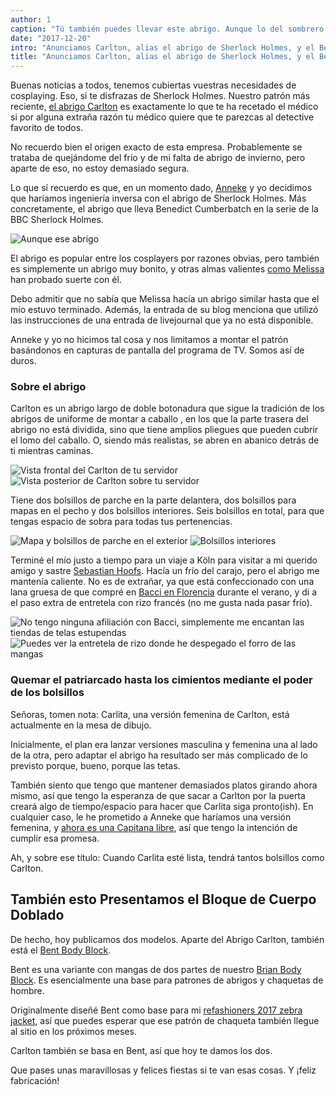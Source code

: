 ```yaml
---
author: 1
caption: "Tú también puedes llevar este abrigo. Aunque lo del sombrero es cosa tuya. Al menos por ahora."
date: "2017-12-20"
intro: "Anunciamos Carlton, alias el abrigo de Sherlock Holmes, y el Bent Body Block"
title: "Anunciamos Carlton, alias el abrigo de Sherlock Holmes, y el Bent Body Block"
---
```


Buenas noticias a todos, tenemos cubiertas vuestras necesidades de cosplaying. Eso, si te disfrazas de Sherlock Holmes. Nuestro patrón más reciente, [el abrigo Carlton](/patterns/carlton) es exactamente lo que te ha recetado el médico si por alguna extraña razón tu médico quiere que te parezcas al detective favorito de todos.

No recuerdo bien el origen exacto de esta empresa. Probablemente se trataba de quejándome del frío y de mi falta de abrigo de invierno, pero aparte de eso, no estoy demasiado segura.

Lo que sí recuerdo es que, en un momento dado, [Anneke](http://www.annekecaramin.com/) y yo decidimos que haríamos ingeniería inversa con el abrigo de Sherlock Holmes. Más concretamente, el abrigo que lleva Benedict Cumberbatch en la serie de la BBC Sherlock Holmes.

![Aunque ese abrigo](https://posts.freesewing.org/uploads/bc_f20e01a16d.jpg)

El abrigo es popular entre los cosplayers por razones obvias, pero también es simplemente un abrigo muy bonito, y otras almas valientes [como Melissa](http://blog.fehrtrade.com/gallery/868/the-sherlock-coat/) han probado suerte con él.

Debo admitir que no sabía que Melissa hacía un abrigo similar hasta que el mío estuvo terminado. Además, la entrada de su blog menciona que utilizó las instrucciones de una entrada de livejournal que ya no está disponible.

Anneke y yo no hicimos tal cosa y nos limitamos a montar el patrón basándonos en capturas de pantalla del programa de TV. Somos así de duros.

### Sobre el abrigo

Carlton es un abrigo largo de doble botonadura que sigue la tradición de los abrigos de uniforme de montar a caballo , en los que la parte trasera del abrigo no está dividida, sino que tiene amplios pliegues que pueden cubrir el lomo del caballo. O, siendo más realistas, se abren en abanico detrás de ti mientras caminas.

![Vista frontal del Carlton de tu servidor](https://posts.freesewing.org/uploads/front_e1d64f3ceb.jpg) ![Vista posterior de Carlton sobre tu servidor](https://posts.freesewing.org/uploads/back_05c04878c5.jpg)

Tiene dos bolsillos de parche en la parte delantera, dos bolsillos para mapas en el pecho y dos bolsillos interiores. Seis bolsillos en total, para que tengas espacio de sobra para todas tus pertenencias.

![Mapa y bolsillos de parche en el exterior](https://posts.freesewing.org/uploads/pockets_28099d1afe.jpg) ![Bolsillos interiores](https://posts.freesewing.org/uploads/innerpocket_4e4e3f5119.jpg)

Terminé el mío justo a tiempo para un viaje a K&ouml;ln para visitar a mi querido amigo y sastre [Sebastian Hoofs](http://sebastian-hoofs.de/massschneider/). Hacía un frío del carajo, pero el abrigo me mantenía caliente. No es de extrañar, ya que está confeccionado con una lana gruesa de que compré en [Bacci en Florencia](http://www.baccitessuti.it/en/index.html) durante el verano, y di a el paso extra de entretela con rizo francés (no me gusta nada pasar frío).

![No tengo ninguna afiliación con Bacci, simplemente me encantan las tiendas de telas estupendas](https://posts.freesewing.org/uploads/bacci_043f91c96c.jpg) ![Puedes ver la entretela de rizo donde he despegado el forro de las mangas](https://posts.freesewing.org/uploads/interlining_220e0eab71.jpg)

### Quemar el patriarcado hasta los cimientos mediante el poder de los bolsillos

Señoras, tomen nota: Carlita, una versión femenina de Carlton, está actualmente en la mesa de dibujo.

Inicialmente, el plan era lanzar versiones masculina y femenina una al lado de la otra, pero adaptar el abrigo ha resultado ser más complicado de lo previsto porque, bueno, porque las tetas.

También siento que tengo que mantener demasiados platos girando ahora mismo, así que tengo la esperanza de que sacar a Carlton por la puerta creará algo de tiempo/espacio para hacer que Carlita siga pronto(ish). En cualquier caso, le he prometido a Anneke que haríamos una versión femenina, y [ahora es una Capitana libre](/patrons), así que tengo la intención de cumplir esa promesa.

Ah, y sobre ese título: Cuando Carlita esté lista, tendrá tantos bolsillos como Carlton.

## También esto Presentamos el Bloque de Cuerpo Doblado
De hecho, hoy publicamos dos modelos. Aparte del Abrigo Carlton, también está el [Bent Body Block](/patterns/bent).

Bent es una variante con mangas de dos partes de nuestro [Brian Body Block](/patterns/bent). Es esencialmente una base para patrones de abrigos y chaquetas de hombre.

Originalmente diseñé Bent como base para mi [refashioners 2017 zebra jacket](/blog/the-refashioners-2017/), así que puedes esperar que ese patrón de chaqueta también llegue al sitio en los próximos meses.

Carlton también se basa en Bent, así que hoy te damos los dos.

Que pases unas maravillosas y felices fiestas si te van esas cosas. Y ¡feliz fabricación!




